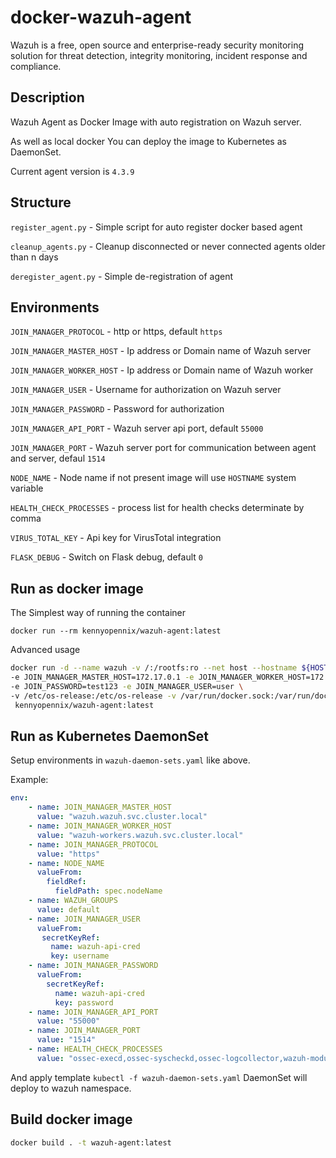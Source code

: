 
# docker-wazuh-agent

Wazuh is a free, open source and enterprise-ready security monitoring
solution for threat detection, integrity monitoring, incident response and compliance.

## Description

Wazuh Agent as Docker Image with auto registration on Wazuh server.

As well as local docker You can deploy the image to Kubernetes as DaemonSet.

Current agent version is `4.3.9`

## Structure

`register_agent.py` - Simple script for auto register docker based agent

`cleanup_agents.py` - Cleanup disconnected or never connected agents older than n days

`deregister_agent.py` - Simple de-registration of agent

## Environments

`JOIN_MANAGER_PROTOCOL` - http or https, default `https`

`JOIN_MANAGER_MASTER_HOST` - Ip address or Domain name of Wazuh server

`JOIN_MANAGER_WORKER_HOST` - Ip address or Domain name of Wazuh worker

`JOIN_MANAGER_USER` - Username for authorization on Wazuh server

`JOIN_MANAGER_PASSWORD` - Password for authorization

`JOIN_MANAGER_API_PORT` - Wazuh server api port, default `55000`

`JOIN_MANAGER_PORT` - Wazuh server port for communication between agent and server,
defaul `1514`

`NODE_NAME` - Node name if not present image will use `HOSTNAME` system variable

`HEALTH_CHECK_PROCESSES` - process list for health checks determinate by comma

`VIRUS_TOTAL_KEY` - Api key for VirusTotal integration

`FLASK_DEBUG` - Switch on Flask debug, default `0`

## Run as docker image

The Simplest way of running the container

```shell
docker run --rm kennyopennix/wazuh-agent:latest
```

Advanced usage

```bash
docker run -d --name wazuh -v /:/rootfs:ro --net host --hostname ${HOSTNAME} \
-e JOIN_MANAGER_MASTER_HOST=172.17.0.1 -e JOIN_MANAGER_WORKER_HOST=172.17.0.1 \
-e JOIN_PASSWORD=test123 -e JOIN_MANAGER_USER=user \
-v /etc/os-release:/etc/os-release -v /var/run/docker.sock:/var/run/docker.sock \
 kennyopennix/wazuh-agent:latest

```

## Run as Kubernetes DaemonSet

Setup environments in `wazuh-daemon-sets.yaml` like above.

Example:

```yaml
env:
    - name: JOIN_MANAGER_MASTER_HOST
      value: "wazuh.wazuh.svc.cluster.local"
    - name: JOIN_MANAGER_WORKER_HOST
      value: "wazuh-workers.wazuh.svc.cluster.local"
    - name: JOIN_MANAGER_PROTOCOL
      value: "https"
    - name: NODE_NAME
      valueFrom:
        fieldRef:
          fieldPath: spec.nodeName
    - name: WAZUH_GROUPS
      value: default
    - name: JOIN_MANAGER_USER
      valueFrom:
       secretKeyRef:
         name: wazuh-api-cred
         key: username
    - name: JOIN_MANAGER_PASSWORD
      valueFrom:
        secretKeyRef:
          name: wazuh-api-cred
          key: password
    - name: JOIN_MANAGER_API_PORT
      value: "55000"
    - name: JOIN_MANAGER_PORT
      value: "1514"
    - name: HEALTH_CHECK_PROCESSES
      value: "ossec-execd,ossec-syscheckd,ossec-logcollector,wazuh-modulesd,ossec-authd"

```

And apply template ```kubectl -f wazuh-daemon-sets.yaml```
DaemonSet will deploy to wazuh namespace.

## Build docker image

```bash
docker build . -t wazuh-agent:latest
```
